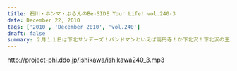 ```yaml
---
title: 石川・ホンマ・ぶるんのBe-SIDE Your Life! vol.240-3
date: December 22, 2010
tags: ['2010', 'December 2010', 'vol.240']
draft: false
summary: ２月１１日は下北サンデーズ！バンドマンといえば高円寺！か下北沢！下北沢の王将は最近混んでいるらしいですね。NAMAE
---
```


http://project-phi.ddo.jp/ishikawa/ishikawa240_3.mp3